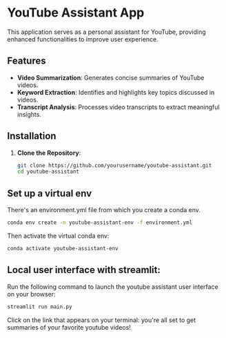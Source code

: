 # YouTube Assistant App

This application serves as a personal assistant for YouTube, providing enhanced functionalities to improve user experience.

## Features

- **Video Summarization**: Generates concise summaries of YouTube videos.
- **Keyword Extraction**: Identifies and highlights key topics discussed in videos.
- **Transcript Analysis**: Processes video transcripts to extract meaningful insights.

## Installation

1. **Clone the Repository**:
   ```bash
   git clone https://github.com/yourusername/youtube-assistant.git
   cd youtube-assistant
    ```

## Set up a virtual env

There's an environment.yml file from which you create a conda env.
   ```bash
conda env create -n youtube-assistant-env -f environment.yml
   ```
Then activate the virtual conda env:
   ```bash
conda activate youtube-assistant-env
   ```

## Local user interface with streamlit:
Run the following command to launch the youtube assistant user interface on your browser:
   ```bash
streamlit run main.py
   ```
   Click on the link that appears on your terminal: you're all set to get summaries of your favorite youtube videos!